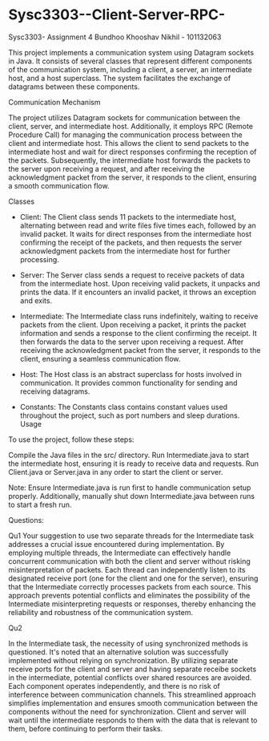 # Sysc3303--Client-Server-RPC-

Sysc3303- Assignment 4
Bundhoo Khooshav Nikhil - 101132063


This project implements a communication system using Datagram sockets in Java. It consists of several classes that represent different components of the communication system, including a client, a server, an intermediate host, and a host superclass. The system facilitates the exchange of datagrams between these components.

Communication Mechanism

The project utilizes Datagram sockets for communication between the client, server, and intermediate host. Additionally, it employs RPC (Remote Procedure Call) for managing the communication process between the client and intermediate host. This allows the client to send packets to the intermediate host and wait for direct responses confirming the reception of the packets. Subsequently, the intermediate host forwards the packets to the server upon receiving a request, and after receiving the acknowledgment packet from the server, it responds to the client, ensuring a smooth communication flow.

Classes

- Client: The Client class sends 11 packets to the intermediate host, alternating between read and write files five times each, followed by an invalid packet. It waits for direct responses from the intermediate host confirming the receipt of the packets, and then requests the server acknowledgment packets from the intermediate host for further processing.

- Server: The Server class sends a request to receive packets of data from the intermediate host. Upon receiving valid packets, it unpacks and prints the data. If it encounters an invalid packet, it throws an exception and exits.

- Intermediate: The Intermediate class runs indefinitely, waiting to receive packets from the client. Upon receiving a packet, it prints the packet information and sends a response to the client confirming the receipt. It then forwards the data to the server upon receiving a request. After receiving the acknowledgment packet from the server, it responds to the client, ensuring a seamless communication flow.

- Host: The Host class is an abstract superclass for hosts involved in communication. It provides common functionality for sending and receiving datagrams.

- Constants: The Constants class contains constant values used throughout the project, such as port numbers and sleep durations.
Usage

To use the project, follow these steps:

Compile the Java files in the src/ directory.
Run Intermediate.java to start the intermediate host, ensuring it is ready to receive data and requests.
Run Client.java or Server.java in any order to start the client or server.

Note: Ensure Intermediate.java is run first to handle communication setup properly. Additionally, manually shut down Intermediate.java between runs to start a fresh run.


Questions:

Qu1
Your suggestion to use two separate threads for the Intermediate task addresses a crucial issue encountered during implementation. By employing multiple threads, the Intermediate can effectively handle concurrent communication with both the client and server without risking misinterpretation of packets. Each thread can independently listen to its designated receive port (one for the client and one for the server), ensuring that the Intermediate correctly processes packets from each source. This approach prevents potential conflicts and eliminates the possibility of the Intermediate misinterpreting requests or responses, thereby enhancing the reliability and robustness of the communication system.


Qu2

In the Intermediate task, the necessity of using synchronized methods is questioned. It's noted that an alternative solution was successfully implemented without relying on synchronization. By utilizing separate receive ports for the client and server and having separate receibe sockets in the intermediate, potential conflicts over shared resources are avoided. Each component operates independently, and there is no risk of interference between communication channels. This streamlined approach simplifies implementation and ensures smooth communication between the components without the need for synchronization. Client and server will wait until the intermediate responds to them with the data that is relevant to them, before continuing to perform their tasks.

